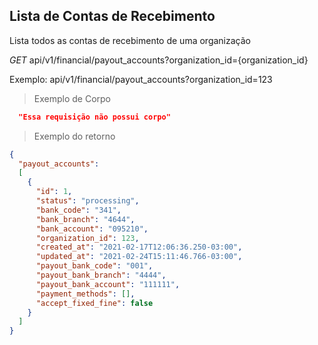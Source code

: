 ## Lista de Contas de Recebimento

Lista todos as contas de recebimento de uma organização

<div class="api-endpoint">
  <div class="endpoint-data">
    <i class="label label-get">GET</i>
     api/v1/financial/payout_accounts?organization_id={organization_id}
  </div>
</div>

Exemplo: api/v1/financial/payout_accounts?organization_id=123
> Exemplo de Corpo

```json
  "Essa requisição não possui corpo"
```

> Exemplo do retorno

```json
{
  "payout_accounts":
  [
    {
      "id": 1,
      "status": "processing",
      "bank_code": "341",
      "bank_branch": "4644",
      "bank_account": "095210",
      "organization_id": 123,
      "created_at": "2021-02-17T12:06:36.250-03:00",
      "updated_at": "2021-02-24T15:11:46.766-03:00",
      "payout_bank_code": "001",
      "payout_bank_branch": "4444",
      "payout_bank_account": "111111",
      "payment_methods": [],
      "accept_fixed_fine": false
    }
  ]
}
```

